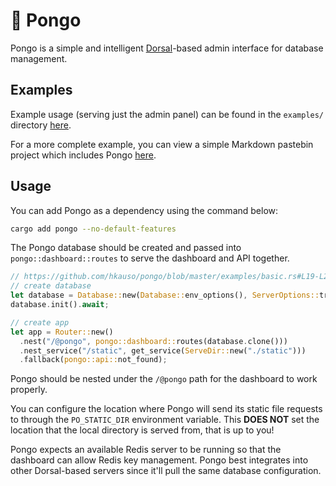 # 🦧 Pongo

Pongo is a simple and intelligent [Dorsal](https://github.com/stellularorg/dorsal)-based admin interface for database management.

## Examples

Example usage (serving just the admin panel) can be found in the `examples/` directory [here](https://github.com/hkauso/pongo/tree/master/examples).

For a more complete example, you can view a simple Markdown pastebin project which includes Pongo [here](https://github.com/hkauso/sealable).

## Usage

You can add Pongo as a dependency using the command below:

```bash
cargo add pongo --no-default-features
```

The Pongo database should be created and passed into `pongo::dashboard::routes` to serve the dashboard and API together.

```rust
// https://github.com/hkauso/pongo/blob/master/examples/basic.rs#L19-L27
// create database
let database = Database::new(Database::env_options(), ServerOptions::truthy()).await;
database.init().await;

// create app
let app = Router::new()
  .nest("/@pongo", pongo::dashboard::routes(database.clone()))
  .nest_service("/static", get_service(ServeDir::new("./static")))
  .fallback(pongo::api::not_found);
```

Pongo should be nested under the `/@pongo` path for the dashboard to work properly.

You can configure the location where Pongo will send its static file requests to through the `PO_STATIC_DIR` environment variable. This **DOES NOT** set the location that the local directory is served from, that is up to you!

Pongo expects an available Redis server to be running so that the dashboard can allow Redis key management. Pongo best integrates into other Dorsal-based servers since it'll pull the same database configuration.
